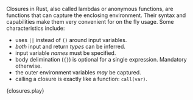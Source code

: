 Closures in Rust, also called lambdas or anonymous functions, are functions 
that can capture the enclosing environment. Their syntax and capabilities make them
very convenient for on the fly usage. Some characteristics include:

* uses `||` instead of `()` around input variables.
* *both* input and return *types* can be inferred.
* input variable *names* must be specified.
* body delimination (`{}`) is optional for a single expression. Mandatory
otherwise.
* the outer environment variables *may* be captured.
* calling a closure is exactly like a function: `call(var)`.

{closures.play}

